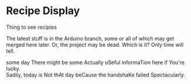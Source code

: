Recipe Display
======================
Thing to see recipies

The latest stuff is in the Arduino branch, some or all of which may get merged here later. Or, the project may be dead. Which is it? Only time will tell.

some day There might be some Actually uSeful informaTion here if You're lucky.<br/>
Sadily, today is Not thAt day beCause the handshaKe failed Spectacularly.
